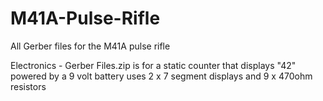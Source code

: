 # M41A-Pulse-Rifle
All Gerber files for the M41A pulse rifle

Electronics - Gerber Files.zip is for a static counter that displays "42" 
powered by a 9 volt battery 
uses 2 x 7 segment displays and 9 x 470ohm resistors
